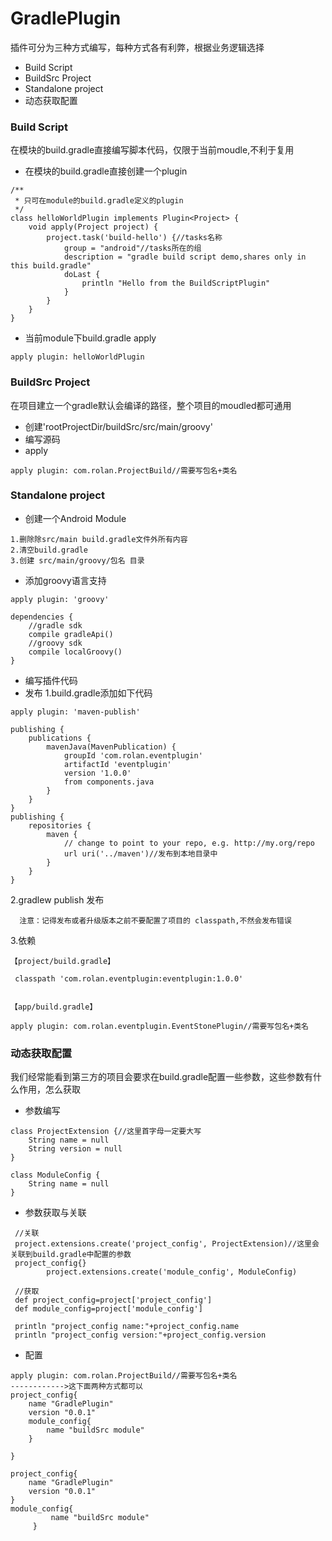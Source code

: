 # GradlePlugin
插件可分为三种方式编写，每种方式各有利弊，根据业务逻辑选择
* Build Script
* BuildSrc Project
* Standalone project
* 动态获取配置

### Build Script
在模块的build.gradle直接编写脚本代码，仅限于当前moudle,不利于复用

* 在模块的build.gradle直接创建一个plugin
```
/**
 * 只可在module的build.gradle定义的plugin
 */
class helloWorldPlugin implements Plugin<Project> {
    void apply(Project project) {
        project.task('build-hello') {//tasks名称
            group = "android"//tasks所在的组
            description = "gradle build script demo,shares only in this build.gradle"
            doLast {
                println "Hello from the BuildScriptPlugin"
            }
        }
    }
}
```
* 当前module下build.gradle apply
```
apply plugin: helloWorldPlugin
```
### BuildSrc Project
在项目建立一个gradle默认会编译的路径，整个项目的moudled都可通用

* 创建'rootProjectDir/buildSrc/src/main/groovy'
* 编写源码
* apply
```
apply plugin: com.rolan.ProjectBuild//需要写包名+类名
```

### Standalone project
* 创建一个Android Module
```
1.删除除src/main build.gradle文件外所有内容
2.清空build.gradle
3.创建 src/main/groovy/包名 目录
```
* 添加groovy语言支持
```
apply plugin: 'groovy'

dependencies {
    //gradle sdk
    compile gradleApi()
    //groovy sdk
    compile localGroovy()
}
```
* 编写插件代码
* 发布
1.build.gradle添加如下代码
```
apply plugin: 'maven-publish'

publishing {
    publications {
        mavenJava(MavenPublication) {
            groupId 'com.rolan.eventplugin'
            artifactId 'eventplugin'
            version '1.0.0'
            from components.java
        }
    }
}
publishing {
    repositories {
        maven {
            // change to point to your repo, e.g. http://my.org/repo
            url uri('../maven')//发布到本地目录中
        }
    }
}

```
2.gradlew publish 发布
 ```
   注意：记得发布或者升级版本之前不要配置了项目的 classpath,不然会发布错误
 ```
  
  
3.依赖
```
【project/build.gradle】

 classpath 'com.rolan.eventplugin:eventplugin:1.0.0'
 
 
【app/build.gradle】

apply plugin: com.rolan.eventplugin.EventStonePlugin//需要写包名+类名

```

### 动态获取配置
  我们经常能看到第三方的项目会要求在build.gradle配置一些参数，这些参数有什么作用，怎么获取
  
 * 参数编写
 ```
 class ProjectExtension {//这里首字母一定要大写
     String name = null
     String version = null
 }
 
 class ModuleConfig {
     String name = null
 }
 
 ```
 
 * 参数获取与关联
 ```
  //关联
  project.extensions.create('project_config', ProjectExtension)//这里会关联到build.gradle中配置的参数
  project_config{}
         project.extensions.create('module_config', ModuleConfig)
         
  //获取       
  def project_config=project['project_config']
  def module_config=project['module_config']
  
  println "project_config name:"+project_config.name
  println "project_config version:"+project_config.version
 
 ```
 * 配置
 ```
 apply plugin: com.rolan.ProjectBuild//需要写包名+类名
 ------------>这下面两种方式都可以
 project_config{
     name "GradlePlugin"
     version "0.0.1"
     module_config{
         name "buildSrc module"
     }
 
 }
 
 project_config{
     name "GradlePlugin"
     version "0.0.1"
 }
 module_config{
          name "buildSrc module"
      }
 ```